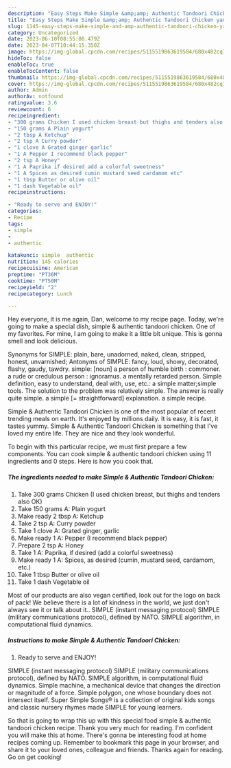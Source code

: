 ```yaml
---
description: "Easy Steps Make Simple &amp;amp; Authentic Tandoori Chicken yang Very Delicious"
title: "Easy Steps Make Simple &amp;amp; Authentic Tandoori Chicken yang Very Delicious"
slug: 1145-easy-steps-make-simple-and-amp-authentic-tandoori-chicken-yang-very-delicious
category: Uncategorized
date: 2023-06-10T08:55:08.479Z
date: 2023-04-07T10:44:15.350Z
image: https://img-global.cpcdn.com/recipes/5115519863619584/680x482cq70/simple-authentic-tandoori-chicken-recipe-main-photo.jpg
hideToc: false
enableToc: true
enableTocContent: false
thumbnail: https://img-global.cpcdn.com/recipes/5115519863619584/680x482cq70/simple-authentic-tandoori-chicken-recipe-main-photo.jpg
cover: https://img-global.cpcdn.com/recipes/5115519863619584/680x482cq70/simple-authentic-tandoori-chicken-recipe-main-photo.jpg
author: Admin
authorAv: notfound
ratingvalue: 3.6
reviewcount: 6
recipeingredient:
- "300 grams Chicken I used chicken breast but thighs and tenders also OK"
- "150 grams A Plain yogurt"
- "2 tbsp A Ketchup"
- "2 tsp A Curry powder"
- "1 clove A Grated ginger garlic"
- "1 A Pepper I recommend black pepper"
- "2 tsp A Honey"
- "1 A Paprika if desired add a colorful sweetness"
- "1 A Spices as desired cumin mustard seed cardamom etc"
- "1 tbsp Butter or olive oil"
- "1 dash Vegetable oil"
recipeinstructions:

- "Ready to serve and ENJOY!"
categories:
- Recipe
tags:
- simple
- 
- authentic

katakunci: simple  authentic 
nutrition: 145 calories
recipecuisine: American
preptime: "PT36M"
cooktime: "PT50M"
recipeyield: "2"
recipecategory: Lunch

---
```



Hey everyone, it is me again, Dan, welcome to my recipe page. Today, we're going to make a special dish, simple &amp; authentic tandoori chicken. One of my favorites. For mine, I am going to make it a little bit unique. This is gonna smell and look delicious.

Synonyms for SIMPLE: plain, bare, unadorned, naked, clean, stripped, honest, unvarnished; Antonyms of SIMPLE: fancy, loud, showy, decorated, flashy, gaudy, tawdry. simple: [noun] a person of humble birth : commoner. a rude or credulous person : ignoramus. a mentally retarded person. Simple definition, easy to understand, deal with, use, etc.: a simple matter;simple tools. The solution to the problem was relatively simple. The answer is really quite simple. a simple [= straightforward] explanation. a simple recipe.

Simple &amp; Authentic Tandoori Chicken is one of the most popular of recent trending meals on earth. It's enjoyed by millions daily. It is easy, it is fast, it tastes yummy. Simple &amp; Authentic Tandoori Chicken is something that I've loved my entire life. They are nice and they look wonderful.


To begin with this particular recipe, we must first prepare a few components. You can cook simple &amp; authentic tandoori chicken using 11 ingredients and 0 steps. Here is how you cook that.

<!--inarticleads1-->

##### The ingredients needed to make Simple &amp; Authentic Tandoori Chicken:

1. Take 300 grams Chicken (I used chicken breast, but thighs and tenders also OK)
1. Take 150 grams A: Plain yogurt
1. Make ready 2 tbsp A: Ketchup
1. Take 2 tsp A: Curry powder
1. Take 1 clove A: Grated ginger, garlic
1. Make ready 1 A: Pepper (I recommend black pepper)
1. Prepare 2 tsp A: Honey
1. Take 1 A: Paprika, if desired (add a colorful sweetness)
1. Make ready 1 A: Spices, as desired (cumin, mustard seed, cardamom, etc.)
1. Take 1 tbsp Butter or olive oil
1. Take 1 dash Vegetable oil


Most of our products are also vegan certified, look out for the logo on back of pack! We believe there is a lot of kindness in the world, we just don&#39;t always see it or talk about it.. SIMPLE (instant messaging protocol) SIMPLE (military communications protocol), defined by NATO. SIMPLE algorithm, in computational fluid dynamics. 

<!--inarticleads2-->

##### Instructions to make Simple &amp; Authentic Tandoori Chicken:


1. Ready to serve and ENJOY!

SIMPLE (instant messaging protocol) SIMPLE (military communications protocol), defined by NATO. SIMPLE algorithm, in computational fluid dynamics. Simple machine, a mechanical device that changes the direction or magnitude of a force. Simple polygon, one whose boundary does not intersect itself. Super Simple Songs® is a collection of original kids songs and classic nursery rhymes made SIMPLE for young learners. 

So that is going to wrap this up with this special food simple &amp; authentic tandoori chicken recipe. Thank you very much for reading. I'm confident you will make this at home. There's gonna be interesting food at home recipes coming up. Remember to bookmark this page in your browser, and share it to your loved ones, colleague and friends. Thanks again for reading. Go on get cooking!
